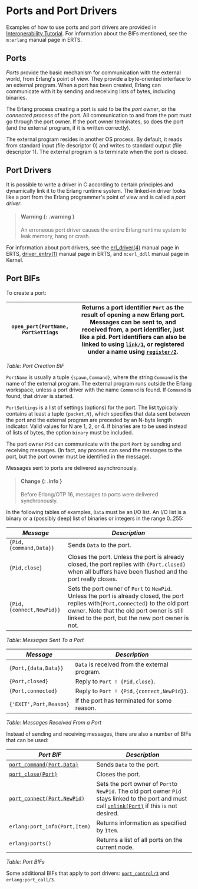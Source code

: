 <!--
%CopyrightBegin%

Copyright Ericsson AB 2023. All Rights Reserved.

Licensed under the Apache License, Version 2.0 (the "License");
you may not use this file except in compliance with the License.
You may obtain a copy of the License at

    http://www.apache.org/licenses/LICENSE-2.0

Unless required by applicable law or agreed to in writing, software
distributed under the License is distributed on an "AS IS" BASIS,
WITHOUT WARRANTIES OR CONDITIONS OF ANY KIND, either express or implied.
See the License for the specific language governing permissions and
limitations under the License.

%CopyrightEnd%
-->
# Ports and Port Drivers

Examples of how to use ports and port drivers are provided in
[Interoperability Tutorial](`e:system:tutorial.md`).
For information about the BIFs mentioned, see the `m:erlang` manual page in
ERTS.

## Ports

_Ports_ provide the basic mechanism for communication with the external world,
from Erlang's point of view. They provide a byte-oriented interface to an
external program. When a port has been created, Erlang can communicate with it
by sending and receiving lists of bytes, including binaries.

The Erlang process creating a port is said to be the _port owner_, or the
_connected process_ of the port. All communication to and from the port must go
through the port owner. If the port owner terminates, so does the port (and the
external program, if it is written correctly).

The external program resides in another OS process. By default, it reads from
standard input (file descriptor 0) and writes to standard output (file
descriptor 1). The external program is to terminate when the port is closed.

## Port Drivers

It is possible to write a driver in C according to certain principles and
dynamically link it to the Erlang runtime system. The linked-in driver looks
like a port from the Erlang programmer's point of view and is called a _port
driver_.

> #### Warning {: .warning }
>
> An erroneous port driver causes the entire Erlang runtime system to leak
> memory, hang or crash.

For information about port drivers, see the
[erl_driver(4)](`e:erts:erl_driver.md`) manual page in ERTS,
[driver_entry(1)](`e:erts:driver_entry.md`) manual page in ERTS, and
`m:erl_ddll` manual page in Kernel.

## Port BIFs

To create a port:

| `open_port(PortName, PortSettings` | Returns a port identifier `Port` as the result of opening a new Erlang port. Messages can be sent to, and received from, a port identifier, just like a pid. Port identifiers can also be linked to using [`link/1`](`link/1`), or registered under a name using [`register/2`](`register/2`). |
| ---------------------------------- | ---------------------------------------------------------------------------------------------------------------------------------------------------------------------------------------------------------------------------------------------------------------------------------------------- |

_Table: Port Creation BIF_

`PortName` is usually a tuple `{spawn,Command}`, where the string `Command` is
the name of the external program. The external program runs outside the Erlang
workspace, unless a port driver with the name `Command` is found. If `Command`
is found, that driver is started.

`PortSettings` is a list of settings (options) for the port. The list typically
contains at least a tuple `{packet,N}`, which specifies that data sent between
the port and the external program are preceded by an N-byte length indicator.
Valid values for N are 1, 2, or 4. If binaries are to be used instead of lists
of bytes, the option `binary` must be included.

The port owner `Pid` can communicate with the port `Port` by sending and
receiving messages. (In fact, any process can send the messages to the port, but
the port owner must be identified in the message).

Messages sent to ports are delivered asynchronously.

> #### Change {: .info }
>
> Before Erlang/OTP 16, messages to ports were delivered synchronously.

In the following tables of examples, `Data` must be an I/O list. An I/O list is
a binary or a (possibly deep) list of binaries or integers in the range 0..255:

| _Message_                | _Description_                                                                                                                                                                                                                         |
| ------------------------ | ------------------------------------------------------------------------------------------------------------------------------------------------------------------------------------------------------------------------------------- |
| `{Pid,{command,Data}}`   | Sends `Data` to the port.                                                                                                                                                                                                             |
| `{Pid,close}`            | Closes the port. Unless the port is already closed, the port replies with `{Port,closed}` when all buffers have been flushed and the port really closes.                                                                              |
| `{Pid,{connect,NewPid}}` | Sets the port owner of `Port` to `NewPid`. Unless the port is already closed, the port replies with`{Port,connected}` to the old port owner. Note that the old port owner is still linked to the port, but the new port owner is not. |

_Table: Messages Sent To a Port_

| _Message_              | _Description_                                 |
| ---------------------- | --------------------------------------------- |
| `{Port,{data,Data}}`   | `Data` is received from the external program. |
| `{Port,closed}`        | Reply to `Port ! {Pid,close}`.                |
| `{Port,connected}`     | Reply to `Port ! {Pid,{connect,NewPid}}`.     |
| `{'EXIT',Port,Reason}` | If the port has terminated for some reason.   |

_Table: Messages Received From a Port_

Instead of sending and receiving messages, there are also a number of BIFs that
can be used:

| _Port BIF_                                      | _Description_                                                                                                                                                  |
| ----------------------------------------------- | -------------------------------------------------------------------------------------------------------------------------------------------------------------- |
| [`port_command(Port,Data)`](`port_command/2`)   | Sends `Data` to the port.                                                                                                                                      |
| [`port_close(Port)`](`port_close/1`)            | Closes the port.                                                                                                                                               |
| [`port_connect(Port,NewPid)`](`port_connect/2`) | Sets the port owner of `Port`to `NewPid`. The old port owner `Pid` stays linked to the port and must call [`unlink(Port)`](`unlink/1`) if this is not desired. |
| `erlang:port_info(Port,Item)`                   | Returns information as specified by `Item`.                                                                                                                    |
| `erlang:ports()`                                | Returns a list of all ports on the current node.                                                                                                               |

_Table: Port BIFs_

Some additional BIFs that apply to port drivers:
[`port_control/3`](`port_control/3`) and `erlang:port_call/3`.
